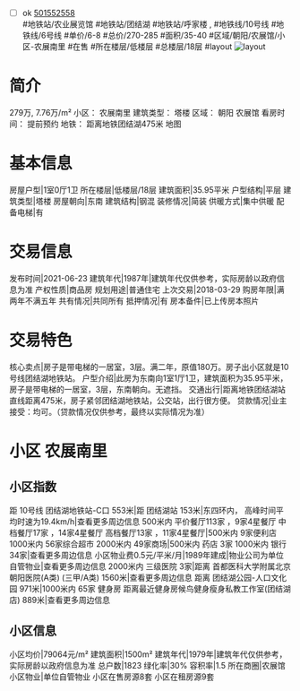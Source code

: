 - [ ] ok [501552558](https://bj.5i5j.com/ershoufang/501552558.html)  
 #地铁站/农业展览馆 #地铁站/团结湖 #地铁站/呼家楼 ,  #地铁线/10号线 #地铁线/6号线
#单价/6-8 #总价/270-285 #面积/35-40   #区域/朝阳/农展馆/小区-农展南里 #在售 #所在楼层/低楼层 #总楼层/18层 #layout 
![layout](http://image2a.5i5j.com/bdir/layout/9e0e28a11d46460f8cdd68e198f75dfd.JPG_P5.jpg) 
# 简介 
 279万,  7.76万/m² 
小区： 农展南里
建筑类型： 塔楼
区域： 朝阳 农展馆
看房时间： 提前预约
地铁： 距离地铁团结湖475米 地图
# 基本信息 
 房屋户型|1室0厅1卫
所在楼层|低楼层/18层
建筑面积|35.95平米
户型结构|平层
建筑类型|塔楼
房屋朝向|东南
建筑结构|钢混
装修情况|简装
供暖方式|集中供暖
配备电梯|有
# 交易信息 
 发布时间|2021-06-23
建筑年代|1987年|建筑年代仅供参考，实际房龄以政府信息为准
产权性质|商品房
规划用途|普通住宅
上次交易|2018-03-29
购房年限|满两年不满五年
共有情况|共同所有
抵押情况|有
房本备件|已上传房本照片
# 交易特色 
 核心卖点|房子是带电梯的一居室，3层。满二年，原值180万。房子出小区就是10号线团结湖地铁站。
户型介绍|此房为东南向1室1厅1卫，建筑面积为35.95平米，房子是带电梯的一居室，3层，东南朝向。无遮挡。
交通出行|距离地铁团结湖站直线距离475米，房子紧邻团结湖地铁站，公交站，出行很方便。
贷款情况|业主接受：均可。（贷款情况仅供参考，最终以实际情况为准）
# 小区 农展南里
## 小区指数 
 距 10号线 团结湖地铁站-C口 553米|距 团结湖站 153米|东四环内， 高峰时间平均时速为19.4km/h|查看更多周边信息
500米内 平价餐厅113家 ，9家4星餐厅
中档餐厅17家 ，14家4星餐厅
高档餐厅13家 ，11家4星餐厅|500米内 9家便利店
1000米内 56家综合超市
2000米内 49家商场|500米内 药店 3家
1000米内 银行 34家|查看更多周边信息
小区物业费0.5元/平米/月|1989年建成|物业公司为单位自管物业|查看更多周边信息
2000米内 三级医院 3家|距离 首都医科大学附属北京朝阳医院(A类) (三甲/A类) 1560米|查看更多周边信息
距离 团结湖公园-人口文化园 971米|1000米内 65家 健身房
距离最近健身房候鸟健身瘦身私教工作室(团结湖店) 889米|查看更多周边信息
## 小区信息 
 小区均价|79064元/m²
建筑面积|1500m²
建筑年代|1979年|建筑年代仅供参考，实际房龄以政府信息为准
总户数|1823
绿化率|30%
容积率|1.5
所在商圈|农展馆
小区物业|单位自管物业
小区在售房源8套
小区在租房源9套
